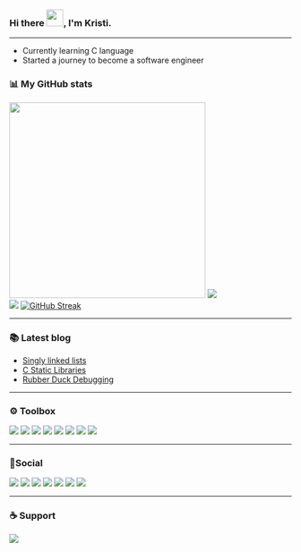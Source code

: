 ### Hi there <img src="https://raw.githubusercontent.com/MartinHeinz/MartinHeinz/master/wave.gif" width="30px">, I'm Kristi.

---

 - Currently learning C language
 - Started a journey to become a software engineer

### 📊 My GitHub stats


<a href="#"><img src="https://github-readme-stats.vercel.app/api?username=KristiSeraj&show_icons=true&theme=algolia" width="350"/></a>
<a href="#"><img src="https://github-readme-stats.vercel.app/api/top-langs/?username=KristiSeraj&layout=compact&theme=algolia"/></a><br>
<a href="#"><img src="https://komarev.com/ghpvc/?username=KristiSeraj&style=flat" /></a>
[![GitHub Streak](http://github-readme-streak-stats.herokuapp.com?user=KristiSeraj&theme=dark&hide_border=true&date_format=M%20j%5B%2C%20Y%5D)](https://git.io/streak-stats)


---

### 📚 Latest blog

<!-- BLOG-POST-LIST:START -->
- [Singly linked lists](https://dev.to/kristi/singly-linked-lists-1892)
- [C Static Libraries](https://dev.to/kristi/c-static-libraries-46c6)
- [Rubber Duck Debugging](https://dev.to/kristi/rubber-duck-debugging-59a5)
<!-- BLOG-POST-LIST:END -->

---

### ⚙️ Toolbox


<img src="https://img.shields.io/badge/HTML5-E34F26?style=for-the-badge&logo=html5&logoColor=white" /> <img src="https://img.shields.io/badge/CSS3-1572B6?style=for-the-badge&logo=css3&logoColor=white" /> <img src="https://img.shields.io/badge/JavaScript-323330?style=for-the-badge&logo=javascript&logoColor=F7DF1E" /> <img src="https://img.shields.io/badge/Bootstrap-563D7C?style=for-the-badge&logo=bootstrap&logoColor=white" /> <img src="https://img.shields.io/badge/jQuery-0769AD?style=for-the-badge&logo=jquery&logoColor=white" /> <img src="https://img.shields.io/badge/Git-F05032?style=for-the-badge&logo=git&logoColor=white"/> <img src="https://img.shields.io/badge/npm-CB3837?style=for-the-badge&logo=npm&logoColor=white" /> <img src="https://img.shields.io/badge/Figma-F24E1E?style=for-the-badge&logo=figma&logoColor=white" />

---

### 📱Social
  <a href="https://twitter.com/kristi" target="_blank"><img src="https://img.shields.io/badge/Twitter-1DA1F2?style=for-the-badge&logo=twitter&logoColor=white"/></a>
  <a href="https://codepen.io/mrcoku" target="_blank"><img src="https://img.shields.io/badge/Codepen-000000?style=for-the-badge&logo=codepen&logoColor=white"/></a>
  <a href="https://www.youtube.com/channel/UCnPiMm-Jp4P5B2dy7SstDjA" target="_blank"><img src="https://img.shields.io/badge/YouTube-FF0000?style=for-the-badge&logo=youtube&logoColor=white"/></a>
  <a href="https://dev.to/kristi" target="_blank"><img src="https://img.shields.io/badge/dev.to-0A0A0A?style=for-the-badge&logo=dev.to&logoColor=white"/></a>
  <a href="https://hashnode.com/@MrCoku" target="_blank"><img src="https://img.shields.io/badge/Hashnode-2962FF?style=for-the-badge&logo=hashnode&logoColor=white"/></a>
  <a href="https://www.linkedin.com/in/kristjan-seraj/" target="_blank"><img src="https://img.shields.io/badge/LinkedIn-0077B5?style=for-the-badge&logo=linkedin&logoColor=white"/></a>
  <a href="https://stackoverflow.com/users/15266427/kristi" target="_blank"><img src="https://img.shields.io/badge/Stack_Overflow-FE7A16?style=for-the-badge&logo=stack-overflow&logoColor=white"/></a>
  
---

### ☕ Support 

<a href="https://www.buymeacoffee.com/mrmothdevs" target="_blank"><img src="https://img.shields.io/badge/Buy_Me_A_Coffee-FFDD00?style=for-the-badge&logo=buy-me-a-coffee&logoColor=black" /></a>

